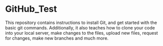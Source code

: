 # GitHub_Test
This repository contains instructions to install Git, and get started with the basic git commands. Additionally, it also teaches how to clone your code into your local server, make changes to the files, upload new files, request for changes, make new branches and much more.
